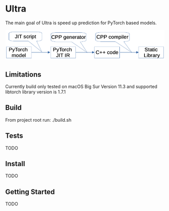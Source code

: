 # Ultra

The main goal of Ultra is speed up prediction for PyTorch based models.

![alt text](https://github.com/edvgha/Ultra/blob/main/docs/flow.png?raw=true)

## Limitations

Currently build only tested on macOS Big Sur Version 11.3 and supported libtorch library version is 1.7.1

## Build

From project root run: ./build.sh

## Tests 
TODO

## Install 
TODO

## Getting Started 
TODO

